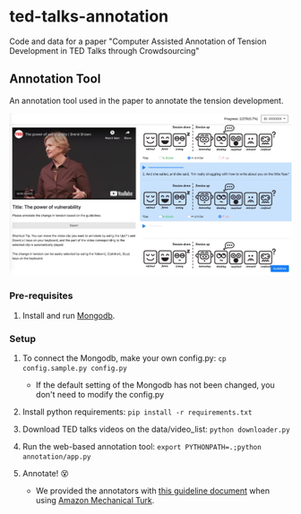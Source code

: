 # ted-talks-annotation

Code and data for a paper "Computer Assisted Annotation of Tension Development in TED Talks through Crowdsourcing" 

## Annotation Tool

An annotation tool used in the paper to annotate the tension development.

<img src="https://github.com/nlpcl-lab/ted-talks-annotation/raw/master/annotation/static/img/interface.jpg" width="600px">

### Pre-requisites

1. Install and run [Mongodb](https://www.mongodb.com/).

### Setup 

1. To connect the Mongodb, make your own config.py: `cp config.sample.py config.py`
    - If the default setting of the Mongodb has not been changed, you don't need to modify the config.py
    
2. Install python requirements: `pip install -r requirements.txt`

3. Download TED talks videos on the data/video_list: `python downloader.py`

4. Run the web-based annotation tool: `export PYTHONPATH=.;python annotation/app.py`

5. Annotate! 😵
    - We provided the annotators with [this guideline document](https://github.com/nlpcl-lab/ted-talks-annotation/blob/master/guideline_for_annotator.pdf) when using [Amazon Mechanical Turk](https://www.mturk.com).

    

